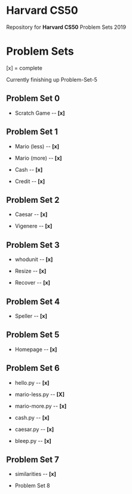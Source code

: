 # Harvard CS50 
Repository for **Harvard CS50** Problem Sets 2019


# Problem Sets

[x] = complete

Currently finishing up Problem-Set-5

## **Problem Set 0**

- Scratch Game -- **[x]** 

## **Problem Set 1**


- Mario (less) -- **[x]**

- Mario (more) -- **[x]**

- Cash -- **[x]**

- Credit -- **[x]**



## **Problem Set 2**


- Caesar -- **[x]**

- Vigenere -- **[x]**


## **Problem Set 3**


- whodunit -- **[x]**

- Resize -- **[x]**
 
- Recover -- **[x]**


## **Problem Set 4**


- Speller --  **[x]**


## **Problem Set 5**


- Homepage -- **[x]**


## **Problem Set 6**


- hello.py -- **[x]**

- mario-less.py -- **[X]** 

- mario-more.py -- **[x]**

- cash.py -- **[x]**

- caesar.py -- **[x]**

- bleep.py -- **[x]**

## **Problem Set 7**

- similarities -- **[x]**

* Problem Set 8
